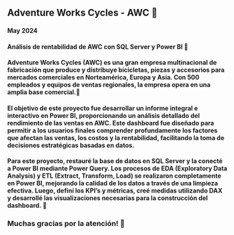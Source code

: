 ## Adventure Works Cycles - AWC 🌱
#### May 2024

#### Análisis de rentabilidad de AWC con SQL Server y Power BI 💬

#### Adventure Works Cycles (AWC) es una gran empresa multinacional de fabricación que produce y distribuye bicicletas, piezas y accesorios para mercados comerciales en Norteamérica, Europa y Asia. Con 500 empleados y equipos de ventas regionales, la empresa opera en una amplia base comercial.👋

#### El objetivo de este proyecto fue desarrollar un informe integral e interactivo en Power BI, proporcionando un análisis detallado del rendimiento de las ventas en AWC. Este dashboard fue diseñado para permitir a los usuarios finales comprender profundamente los factores que afectan las ventas, los costos y la rentabilidad, facilitando la toma de decisiones estratégicas basadas en datos.

#### Para este proyecto, restauré la base de datos en SQL Server y la conecté a Power BI mediante Power Query. Los procesos de EDA (Exploratory Data Analysis) y ETL (Extract, Transform, Load) se realizaron completamente en Power BI, mejorando la calidad de los datos a través de una limpieza efectiva. Luego, definí los KPI’s y métricas, creé medidas utilizando DAX y desarrollé las visualizaciones necesarias para la construcción del dashboard. 🧐

### Muchas gracias por la atención! 🚨